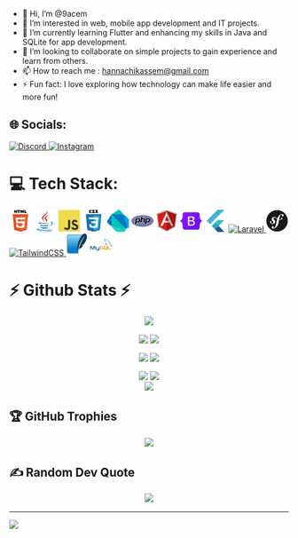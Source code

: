 - 👋 Hi, I’m @9acem
- 👀 I’m interested in web, mobile app development and IT projects.
- 🌱 I’m currently learning Flutter and enhancing my skills in Java and SQLite for app development.
- 💞️ I’m looking to collaborate on simple projects to gain experience and learn from others.
- 📫 How to reach me : hannachikassem@gmail.com
- ⚡ Fun fact:  I love exploring how technology can make life easier and more fun!

## 🌐 Socials:
<p align="left">
  <a href="https://discord.gg/9assem." target="_blank">
    <img src="https://logo-logos.com/2018/03/Discord_icon.png" alt="Discord" width="40" height="40" />
  </a>
  <a href="https://instagram.com/9assem_" target="_blank">
    <img src="https://upload.wikimedia.org/wikipedia/commons/e/e7/Instagram_logo_2016.svg" alt="Instagram" width="40" height="40" />
  </a>
</p>

# 💻 Tech Stack:
<p align="left">
  <a href="https://developer.mozilla.org/en-US/docs/Web/HTML" target="_blank"><img src="https://raw.githubusercontent.com/devicons/devicon/master/icons/html5/html5-original-wordmark.svg" alt="HTML5" width="40" height="40"/></a>
  <a href="https://www.java.com" target="_blank"><img src="https://raw.githubusercontent.com/devicons/devicon/master/icons/java/java-original.svg" alt="Java" width="40" height="40"/></a>
  <a href="https://developer.mozilla.org/en-US/docs/Web/JavaScript" target="_blank"><img src="https://raw.githubusercontent.com/devicons/devicon/master/icons/javascript/javascript-original.svg" alt="JavaScript" width="40" height="40"/></a>
  <a href="https://developer.mozilla.org/en-US/docs/Web/CSS" target="_blank"><img src="https://raw.githubusercontent.com/devicons/devicon/master/icons/css3/css3-original-wordmark.svg" alt="CSS3" width="40" height="40"/></a>
  <a href="https://dart.dev/" target="_blank"><img src="https://raw.githubusercontent.com/devicons/devicon/master/icons/dart/dart-original.svg" alt="Dart" width="40" height="40"/></a>
  <a href="https://www.php.net/" target="_blank"><img src="https://raw.githubusercontent.com/devicons/devicon/master/icons/php/php-original.svg" alt="PHP" width="40" height="40"/></a>
  <a href="https://angular.io/" target="_blank"><img src="https://raw.githubusercontent.com/devicons/devicon/master/icons/angularjs/angularjs-original.svg" alt="Angular" width="40" height="40"/></a>
  <a href="https://getbootstrap.com/" target="_blank"><img src="https://raw.githubusercontent.com/devicons/devicon/master/icons/bootstrap/bootstrap-original.svg" alt="Bootstrap" width="40" height="40"/></a>
  <a href="https://flutter.dev/" target="_blank"><img src="https://raw.githubusercontent.com/devicons/devicon/master/icons/flutter/flutter-original.svg" alt="Flutter" width="40" height="40"/></a>
  <a href="https://laravel.com/" target="_blank">
  <img src="https://upload.wikimedia.org/wikipedia/commons/9/9a/Laravel.svg" alt="Laravel" width="40" height="40" />
  </a>
  <a href="https://symfony.com/" target="_blank"><img src="https://raw.githubusercontent.com/devicons/devicon/master/icons/symfony/symfony-original.svg" alt="Symfony" width="40" height="40"/></a>
  <a href="https://tailwindcss.com/" target="_blank">
  <img src="https://www.vectorlogo.zone/logos/tailwindcss/tailwindcss-icon.svg" alt="TailwindCSS" width="40" height="40" />
  </a>
  <a href="https://sqlite.org/" target="_blank"><img src="https://raw.githubusercontent.com/devicons/devicon/master/icons/sqlite/sqlite-original.svg" alt="SQLite" width="40" height="40"/></a>
  <a href="https://www.mysql.com/" target="_blank"><img src="https://raw.githubusercontent.com/devicons/devicon/master/icons/mysql/mysql-original-wordmark.svg" alt="MySQL" width="40" height="40"/></a>
</p>

# :zap: Github Stats :zap:
<div align="center">

  ![](https://github-profile-summary-cards.vercel.app/api/cards/profile-details?username=9acem&theme=github_dark)

  ![](https://github-profile-summary-cards.vercel.app/api/cards/stats?username=9acem&theme=github_dark)
  ![](https://github-profile-summary-cards.vercel.app/api/cards/repos-per-language?username=9acem&theme=github_dark)

  ![](https://github-profile-summary-cards.vercel.app/api/cards/most-commit-language?username=9acem&theme=github_dark)
  ![](https://github-profile-summary-cards.vercel.app/api/cards/productive-time?username=9acem&theme=github_dark)

</div>

<div align="center">
  <img src="https://github-readme-stats.vercel.app/api?username=9acem&theme=dark&hide_border=true&include_all_commits=false&count_private=true" />
  <img src="https://github-readme-streak-stats.herokuapp.com/?user=9acem&theme=dark&hide_border=true" /><br/>
  <img src="https://github-readme-stats.vercel.app/api/top-langs/?username=9acem&theme=dark&hide_border=true&include_all_commits=false&count_private=true&layout=compact" />
</div>


## 🏆 GitHub Trophies
<div align="center">
  <img src="https://github-profile-trophy.vercel.app/?username=kacem&theme=onedark&no-frame=true&no-bg=true&margin-w=4" />
</div>

## ✍️ Random Dev Quote
<div align="center">
  <img src="https://quotes-github-readme.vercel.app/api?type=vetical&theme=radical" />
</div>
<!-- ![](https://quotes-github-readme.vercel.app/api?type=vetical&theme=radical) -->



---
[![](https://visitcount.itsvg.in/api?id=9acem&icon=0&color=0)](https://visitcount.itsvg.in)

<!---
9acem/9acem is a ✨ special ✨ repository because its `README.md` (this file) appears on your GitHub profile.
You can click the Preview link to take a look at your changes.
--->
